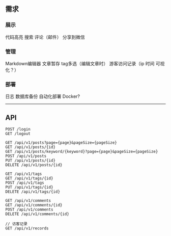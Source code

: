 ## 需求

### 展示

代码高亮
搜索
评论（邮件）
分享到微信

### 管理

Markdown编辑器
文章暂存
tag多选（编辑文章时）
游客访问记录（ip 时间 可视化？）

### 部署

日志
数据库备份
自动化部署
Docker?

---

## API

```
POST /login
GET /logout

GET /api/v1/posts?page={page}&pageSize={pageSize}
GET /api/v1/posts/{id}
GET /api/v1/posts/keyword/{keyword}?page={page}&pageSize={pageSize}
POST /api/v1/posts
PUT /api/v1/posts/{id}
DELETE /api/v1/posts/{id}

GET /api/v1/tags
GET /api/v1/tags/{id}
POST /api/v1/tags
PUT /api/v1/tags/{id}
DELETE /api/v1/tags/{id}

GET /api/v1/comments
GET /api/v1/comments/{id}
POST /api/v1/comments
DELETE /api/v1/comments/{id}

// 访客记录
GET /api/v1/records
```